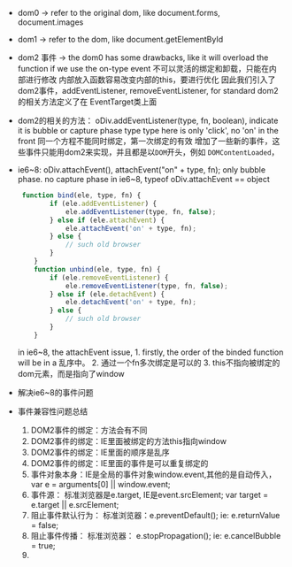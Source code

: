 * dom0 -> refer to the original dom, like document.forms, document.images
* dom1 -> refer to the dom, like document.getElementById
* dom2 事件 -> the dom0 has some drawbacks, like it will overload the function if we use the on-type event
              不可以灵活的绑定和卸载，只能在内部进行修改
              内部放入函数容易改变内部的this，要进行优化
              因此我们引入了dom2事件，addEventListener, removeEventListener, for standard
              dom2 的相关方法定义了在 EventTarget类上面
* dom2的相关的方法：
    oDiv.addEventListener(type, fn, boolean), indicate it is bubble or capture phase
    type type here is only 'click', no 'on' in the front
    同一个方程不能同时绑定，第一次绑定的有效
    增加了一些新的事件，这些事件只能用dom2来实现，并且都是以`DOM`开头，例如 `DOMContentLoaded`，

* ie6~8:
    oDiv.attachEvent(), attachEvent("on" + type, fn); only bubble phase. no capture phase
    in ie6~8, typeof oDiv.attachEvent == object

    ```js
     function bind(ele, type, fn) {
            if (ele.addEventListener) {
                ele.addEventListener(type, fn, false);
            } else if (ele.attachEvent) {
                ele.attachEvent('on' + type, fn);
            } else {
                // such old browser
            }
        }
        function unbind(ele, type, fn) {
            if (ele.removeEventListener) {
                ele.removeEventListener(type, fn, false);
            } else if (ele.detachEvent) {
                ele.detachEvent('on' + type, fn);
            } else {
                // such old browser
            }
        }
    ```

    in ie6~8, the attachEvent issue, 1. firstly, the order of the binded function will be in a  乱序中。
                                     2. 通过一个fn多次绑定是可以的
                                     3. this不指向被绑定的dom元素，而是指向了window

* 解决ie6~8的事件问题
* 事件兼容性问题总结
    1. DOM2事件的绑定：方法会有不同
    2. DOM2事件的绑定：IE里面被绑定的方法this指向window
    3. DOM2事件的绑定：IE里面的顺序是乱序
    4. DOM2事件的绑定：IE里面的事件是可以重复绑定的
    5. 事件对象本身：IE是全局的事件对象window.event,其他的是自动传入， var e = arguments[0] || window.event;
    6. 事件源： 标准浏览器是e.target, IE是event.srcElement; var target = e.target || e.srcElement;
    7. 阻止事件默认行为： 标准浏览器：e.preventDefault(); ie: e.returnValue = false;
    8. 阻止事件传播： 标准浏览器： e.stopPropagation(); ie: e.cancelBubble = true;
    9. 
